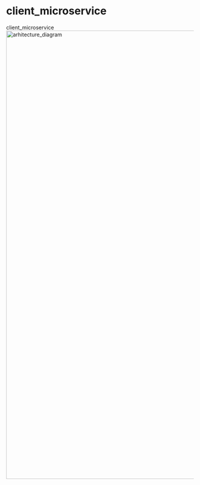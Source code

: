 # client_microservice
client_microservice
<img width="1204" alt="arhitecture_diagram" src="https://github.com/AleksaPancic/client_microservice/assets/35733741/06d297d0-2050-4caa-8d13-cb660e96012d">
